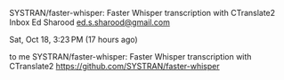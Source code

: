 SYSTRAN/faster-whisper: Faster Whisper transcription with CTranslate2
Inbox
Ed Sharood <ed.s.sharood@gmail.com>
	
Sat, Oct 18, 3:23 PM (17 hours ago)
	
to me
SYSTRAN/faster-whisper: Faster Whisper transcription with CTranslate2 https://github.com/SYSTRAN/faster-whisper